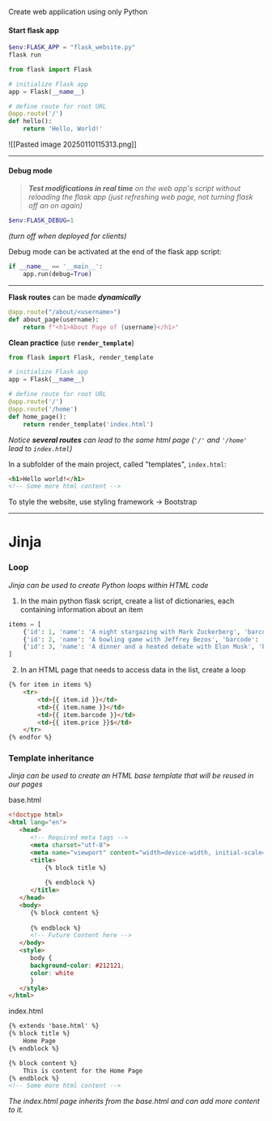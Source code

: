 Create web application using only Python

#### Start flask app
```powershell
$env:FLASK_APP = "flask_website.py"
flask run
```

```python
from flask import Flask

# initialize Flask app
app = Flask(__name__)

# define route for root URL
@app.route('/')
def hello():
    return 'Hello, World!'
```

![[Pasted image 20250110115313.png]]
___
#### Debug mode
> ***Test modifications in real time** on the web app's script without reloading the flask app (just refreshing web page, not turning flask off an on again)*

```powershell
$env:FLASK_DEBUG=1
```
*(turn off when deployed for clients)*

Debug mode can be activated at the end of the flask app script:
```python
if __name__ == '__main__':
    app.run(debug=True)
```

___

**Flask routes** can be made ***dynamically***
```python
@app.route("/about/<username>")
def about_page(username):
    return f"<h1>About Page of {username}</h1>"
```

**Clean practice** (use **`render_template`**)
```python
from flask import Flask, render_template

# initialize Flask app
app = Flask(__name__)

# define route for root URL
@app.route('/')
@app.route('/home')
def home_page():
    return render_template('index.html')
```
*Notice **several routes** can lead to the same html page (`'/'` and `'/home'` lead to `index.html`)*

In a subfolder of the main project, called "templates", `index.html`:
```html
<h1>Hello world!</h1>
<!-- Some more html content -->
```

To style the website, use styling framework $\rightarrow$ Bootstrap

___
# Jinja

### Loop

*Jinja can be used to create Python loops within HTML code*

1. In the main python flask script, create a list of dictionaries, each containing information about an item
```python
items = [
    {'id': 1, 'name': 'A night stargazing with Mark Zuckerberg', 'barcode': '893212299897', 'price': 10},
    {'id': 2, 'name': 'A bowling game with Jeffrey Bezos', 'barcode': '123985473165', 'price': 7},
    {'id': 3, 'name': 'A dinner and a heated debate with Elon Musk', 'barcode': '123985473165', 'price': 10}
]
```

2. In an HTML page that needs to access data in the list, create a loop
```html
{% for item in items %}
	<tr>
		<td>{{ item.id }}</td>
		<td>{{ item.name }}</td>
		<td>{{ item.barcode }}</td>
		<td>{{ item.price }}$</td>
	</tr>
{% endfor %}
```

### Template inheritance

*Jinja can be used to create an HTML base template that will be reused in our pages*

base.html
```html
<!doctype html>
<html lang="en">
   <head>
      <!-- Required meta tags -->
      <meta charset="utf-8">
      <meta name="viewport" content="width=device-width, initial-scale=1, shrink-to-fit=no">
      <title>
          {% block title %}
  
          {% endblock %}
      </title>
   </head>
   <body>
      {% block content %}
  
      {% endblock %}
      <!-- Future Content here -->
   </body>
   <style>
      body {
      background-color: #212121;
      color: white
      }
   </style>
</html>
```

index.html
```html
{% extends 'base.html' %}
{% block title %}
    Home Page
{% endblock %}

{% block content %}
    This is content for the Home Page
{% endblock %}
<!-- Some more html content -->
```

*The index.html page inherits from the base.html and can add more content to it.*

